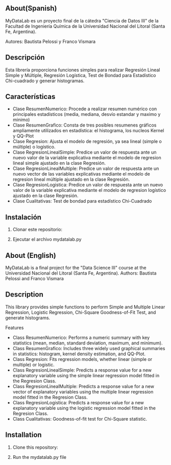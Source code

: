 ## About(Spanish)
MyDataLab es un proyecto final de la cátedra "Ciencia de Datos III" de la Facultad de Ingeniería Química de la Universidad Nacional del Litoral (Santa Fe, Argentina). 

Autores: Bautista Pelossi y Franco Vismara

## Descripción

Esta librería proporciona funciones simples para realizar Regresión Lineal Simple y Múltiple, Regresión Logística, Test de Bondad para Estadístico Chi-cuadrado y generar histogramas.

## Características


- Clase ResumenNumerico: Procede a realizar resumen numérico con principales estadísticos (media, mediana, desvío estandar y maximo y minimo)
- Clase ResumenGrafico: Consta de tres posibles resumenes gráficos ampliamente utilizados en estadística: el histograma, los nucleos Kernel y QQ-Plot
- Clase Regresion: Ajusta el modelo de regresión, ya sea lineal (simple o múltiple) o logístico.
- Clase RegresionLinealSimple: Predice un valor de respuesta ante un nuevo valor de la variable explicativa
  mediante el modelo de regresion lineal simple ajustado en la clase Regresión.
- Clase RegresionLinealMultiple: Predice un valor de respuesta ante un nuevo vector de las variables explicativas
  mediante el modelo de regresion lineal múltiple ajustado en la clase Regresión.
- Clase RegresionLogistica: Predice un valor de respuesta ante un nuevo valor de la variable explicativa
  mediante el modelo de regresion logístico ajustado en la clase Regresión.
- Clase Cualitativas: Test de bondad para estadístico Chi-Cuadrado


## Instalación

1. Clonar este repositorio:

2. Ejecutar el archivo mydatalab.py


## About (English)
MyDataLab is a final project for the "Data Science III" course at the Universidad Nacional del Litoral (Santa Fe, Argentina).
Authors: Bautista Pelossi and Franco Vismara

## Description
This library provides simple functions to perform Simple and Multiple Linear Regression, Logistic Regression, Chi-Square Goodness-of-Fit Test, and generate histograms.

Features
- Class ResumenNumerico: Performs a numeric summary with key statistics (mean, median, standard deviation, maximum, and minimum).
- Class ResumenGrafico: Includes three widely used graphical summaries in statistics: histogram, kernel density estimation, and QQ-Plot.
- Class Regresion: Fits regression models, whether linear (simple or multiple) or logistic.
- Class RegresionLinealSimple: Predicts a response value for a new explanatory variable using the simple linear regression model fitted in the Regresion Class.
- Class RegresionLinealMultiple: Predicts a response value for a new vector of explanatory variables using the multiple linear regression model fitted in the Regresion Class.
- Class RegresionLogistica: Predicts a response value for a new explanatory variable using the logistic regression model fitted in the Regresion Class.
- Class Cualitativas: Goodness-of-fit test for Chi-Square statistic.

## Installation
1. Clone this repository:

2. Run the mydatalab.py file
